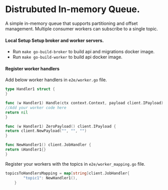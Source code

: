 # Distrubuted In-memory Queue.
A simple in-memory queue that supports partitioning and offset management. Multiple consumer workers can subscribe to a single topic.

#### Local Setup Setup broker and worker servers.

- Run `make go-build-broker` to build api and migrations docker image.
- Run `make go-build-worker` to build api docker image.

#### Register worker handlers
Add below worker handlers in `e2e/worker.go` file.
```go
type Handler1 struct {
}

func (w Handler1) Handle(ctx context.Context, payload client.IPayload) error {
//Add your worker code here
return nil
}

func (w Handler1) ZeroPayload() client.IPayload {
return client.NewPayload("", "", "")
}

func NewHandler1() client.JobHandler {
return &Handler1{}
}
```

Register your workers with the topics in `e2e/worker_mapping.go` file.
```go
topicsToHandlersMapping = map[string]client.JobHandler{
		"topic1": NewHandler1(),
	}
```